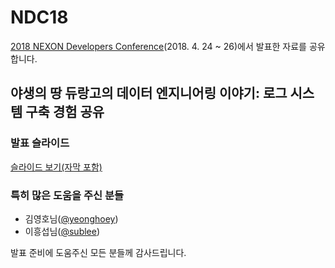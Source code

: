 # NDC18

[2018 NEXON Developers Conference](https://ndc.nexon.com/)(2018. 4. 24 ~ 26)에서 발표한 자료를 공유합니다.

## 야생의 땅 듀랑고의 데이터 엔지니어링 이야기: 로그 시스템 구축 경험 공유

### 발표 슬라이드

[슬라이드 보기(자막 포함)](https://hyojun.me/~ndc18-slide)

### 특히 많은 도움을 주신 분들

* 김영호님([@yeonghoey](https://github.com/yeonghoey))
* 이흥섭님([@sublee](https://github.com/sublee))

발표 준비에 도움주신 모든 분들께 감사드립니다.
